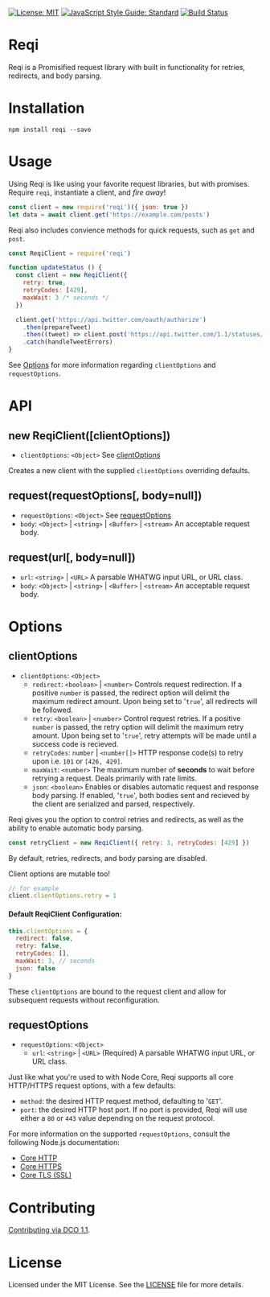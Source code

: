 [![License: MIT](https://img.shields.io/badge/license-MIT-blue)](https://opensource.org/licenses/MIT)
[![JavaScript Style Guide: Standard](https://img.shields.io/badge/code_style-standard-brightgreen.svg)](https://standardjs.com/ "JavaScript Standard Style")
[![Build Status](https://travis-ci.com/mster/reqi.svg?token=4xBzyUwuupupQsaATYQA&branch=master)](https://travis-ci.org/mster/reqi)

# Reqi
Reqi is a Promisified request library with built in functionality for retries, redirects, and body parsing.

# Installation
`npm install reqi --save`

# Usage
Using Reqi is like using your favorite request libraries, but with promises. Require `reqi`, instantiate a client, and *fire away*!

```javascript
const client = new require('reqi')({ json: true })
let data = await client.get('https://example.com/posts')
```

Reqi also includes convience methods for quick requests, such as `get` and `post`.

```javascript
const ReqiClient = require('reqi')

function updateStatus () {
  const client = new ReqiClient({
    retry: true,
    retryCodes: [429],
    maxWait: 3 /* seconds */
  })

  client.get('https://api.twitter.com/oauth/authorize')
    .then(prepareTweet)
    .then((tweet) => client.post('https://api.twitter.com/1.1/statuses/update', tweet))
    .catch(handleTweetErrors)
}
```

See [Options](#options) for more information regarding `clientOptions` and `requestOptions`.

# API
## new ReqiClient([clientOptions])
* `clientOptions`: `<Object>` See [clientOptions](#clientOptions)

Creates a new client with the supplied `clientOptions` overriding defaults.

## request(requestOptions[, body=null])
* `requestOptions`: `<Object>` See [requestOptions](#requestOptions)
* `body`: `<Object>` | `<string>` | `<Buffer>` | `<stream>` An acceptable request body.

## request(url[, body=null])
* `url`: `<string>` | `<URL>` A parsable WHATWG input URL, or URL class.
* `body`: `<Object>` | `<string>` | `<Buffer>` | `<stream>` An acceptable request body.

# Options
## clientOptions
* `clientOptions`: `<Object>` 
  * `redirect`: `<boolean>` | `<number>` Controls request redirection. If a positive `number` is passed, the redirect option will delimit the maximum redirect amount. Upon being set to '`true`', all redirects will be followed.
  * `retry`: `<boolean>` | `<number>` Control request retries. If a positive `number` is passed, the retry option will delimit the maximum retry amount. Upon being set to '`true`', retry attempts will be made until a success code is recieved.
  * `retryCodes`: `number` | `<number[]>` HTTP response code(s) to retry upon i.e. `101` or `[426, 429]`.
  * `maxWait`: `<number>` The maximum number of **seconds** to wait before retrying a request. Deals primarily with rate limits.
  * `json`: `<boolean>` Enables or disables automatic request and response body parsing. If enabled, '`true`', both bodies sent and recieved by the client are serialized and parsed, respectively. 

Reqi gives you the option to control retries and redirects, as well as the ability to enable automatic body parsing. 

```javascript
const retryClient = new ReqiClient({ retry: 3, retryCodes: [429] })
```

By default, retries, redirects, and body parsing are disabled.

Client options are mutable too!
```javascript
// for example  
client.clientOptions.retry = 1
```

#### Default ReqiClient Configuration:
```javascript
this.clientOptions = {
  redirect: false,
  retry: false,
  retryCodes: [],
  maxWait: 3, // seconds
  json: false
}
```

These `clientOptions` are bound to the request client and allow for subsequent requests without reconfiguration.

## requestOptions
* `requestOptions`: `<Object>` 
  * `url`: `<string>` | `<URL>` (Required) A parsable WHATWG input URL, or URL class.

Just like what you're used to with Node Core, Reqi supports all core HTTP/HTTPS request options, with a few defaults:

* `method`: the desired HTTP request method, defaulting to '`GET`'.
* `port`: the desired HTTP host port. If no port is provided, Reqi will use either a `80` or `443` value depending on the request protocol. 

For more information on the supported `requestOptions`, consult the following Node.js documentation:

* [Core HTTP](https://nodejs.org/api/http.html#http_http_request_url_options_callback)
* [Core HTTPS](https://nodejs.org/api/https.html#https_https_request_url_options_callback)
* [Core TLS (SSL)](https://nodejs.org/api/tls.html#tls_tls_connect_options_callback) 

# Contributing
[Contributing via DCO 1.1](https://github.com/mster/reqi/blob/v1.0.2/contributing.md).

# License
Licensed under the MIT License. See the [LICENSE](https://github.com/mster/reqi/blob/v1.0.2/LICENSE) file for more details.